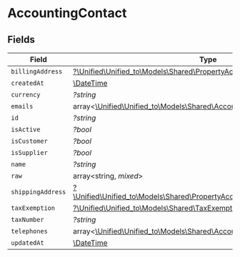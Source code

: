 # AccountingContact


## Fields

| Field                                                                                                                                          | Type                                                                                                                                           | Required                                                                                                                                       | Description                                                                                                                                    |
| ---------------------------------------------------------------------------------------------------------------------------------------------- | ---------------------------------------------------------------------------------------------------------------------------------------------- | ---------------------------------------------------------------------------------------------------------------------------------------------- | ---------------------------------------------------------------------------------------------------------------------------------------------- |
| `billingAddress`                                                                                                                               | [?\Unified\Unified_to\Models\Shared\PropertyAccountingContactBillingAddress](../../Models/Shared/PropertyAccountingContactBillingAddress.md)   | :heavy_minus_sign:                                                                                                                             | N/A                                                                                                                                            |
| `createdAt`                                                                                                                                    | [\DateTime](https://www.php.net/manual/en/class.datetime.php)                                                                                  | :heavy_minus_sign:                                                                                                                             | N/A                                                                                                                                            |
| `currency`                                                                                                                                     | *?string*                                                                                                                                      | :heavy_minus_sign:                                                                                                                             | N/A                                                                                                                                            |
| `emails`                                                                                                                                       | array<[\Unified\Unified_to\Models\Shared\AccountingEmail](../../Models/Shared/AccountingEmail.md)>                                             | :heavy_minus_sign:                                                                                                                             | N/A                                                                                                                                            |
| `id`                                                                                                                                           | *?string*                                                                                                                                      | :heavy_minus_sign:                                                                                                                             | N/A                                                                                                                                            |
| `isActive`                                                                                                                                     | *?bool*                                                                                                                                        | :heavy_minus_sign:                                                                                                                             | N/A                                                                                                                                            |
| `isCustomer`                                                                                                                                   | *?bool*                                                                                                                                        | :heavy_minus_sign:                                                                                                                             | N/A                                                                                                                                            |
| `isSupplier`                                                                                                                                   | *?bool*                                                                                                                                        | :heavy_minus_sign:                                                                                                                             | N/A                                                                                                                                            |
| `name`                                                                                                                                         | *?string*                                                                                                                                      | :heavy_minus_sign:                                                                                                                             | N/A                                                                                                                                            |
| `raw`                                                                                                                                          | array<string, *mixed*>                                                                                                                         | :heavy_minus_sign:                                                                                                                             | N/A                                                                                                                                            |
| `shippingAddress`                                                                                                                              | [?\Unified\Unified_to\Models\Shared\PropertyAccountingContactShippingAddress](../../Models/Shared/PropertyAccountingContactShippingAddress.md) | :heavy_minus_sign:                                                                                                                             | N/A                                                                                                                                            |
| `taxExemption`                                                                                                                                 | [?\Unified\Unified_to\Models\Shared\TaxExemption](../../Models/Shared/TaxExemption.md)                                                         | :heavy_minus_sign:                                                                                                                             | N/A                                                                                                                                            |
| `taxNumber`                                                                                                                                    | *?string*                                                                                                                                      | :heavy_minus_sign:                                                                                                                             | N/A                                                                                                                                            |
| `telephones`                                                                                                                                   | array<[\Unified\Unified_to\Models\Shared\AccountingTelephone](../../Models/Shared/AccountingTelephone.md)>                                     | :heavy_minus_sign:                                                                                                                             | N/A                                                                                                                                            |
| `updatedAt`                                                                                                                                    | [\DateTime](https://www.php.net/manual/en/class.datetime.php)                                                                                  | :heavy_minus_sign:                                                                                                                             | N/A                                                                                                                                            |